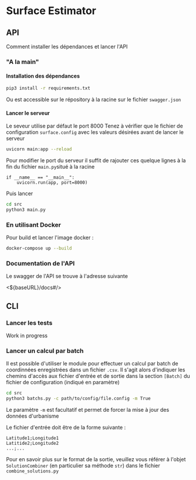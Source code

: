 # Surface Estimator

## API

Comment installer les dépendances et lancer l'API

### "A la main"

#### Installation des dépendances

```bash
pip3 install -r requirements.txt
```

Ou est accessible sur le répository à la racine sur le fichier `swagger.json`

#### Lancer le serveur

Le seveur utilise par défaut le port 8000
Tenez à vérifier que le fichier de configuration `surface.config` avec les valeurs désirées avant de lancer le serveur

```bash
uvicorn main:app --reload
```

Pour modifier le port du serveur il suffit de rajouter ces quelque lignes à la fin du fichier `main.py`situé à la racine

```python=
if __name__ == "__main__":
    uvicorn.run(app, port=8000)
```

Puis lancer

```bash
cd src
python3 main.py
```

### En utilisant Docker

Pour build et lancer l'image docker :

```bash
docker-compose up --build
```

### Documentation de l'API

Le swagger de l'API se trouve à l'adresse suivante

<${baseURL}/docs#/>

## CLI

### Lancer les tests

Work in progress

### Lancer un calcul par batch

Il est possible d'utiliser le module pour effectuer un calcul par batch de coordinnées enregistrées dans un fichier `.csv`. Il s'agit alors d'indiquer les chemins d'accès aux fichier d'entrée et de sortie dans la section `[Batch]` du fichier de configuration (indiqué en paramètre)

```bash
cd src
python3 batchs.py -c path/to/config/file.config -m True
```

Le paramètre `-m` est facultatif et permet de forcer la mise à jour des données d'urbanisme

Le fichier d'entrée doit être de la forme suivante :

```csv
Latitude1;Longitude1
Latitide2;Longitude2
...;...
```

Pour en savoir plus sur le format de la sortie, veuillez vous référer à l'objet `SolutionCombiner` (en particulier sa méthode `str`) dans le fichier `combine_solutions.py`
